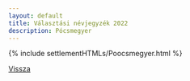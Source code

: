 ```yaml
---
layout: default
title: Választási névjegyzék 2022
description: Pócsmegyer
---
```


{% include settlementHTMLs/Poocsmegyer.html %}

[Vissza](./)